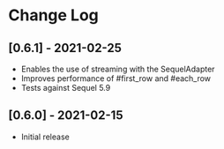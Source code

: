 # Change Log

## [0.6.1] - 2021-02-25

- Enables the use of streaming with the SequelAdapter
- Improves performance of #first_row and #each_row
- Tests against Sequel 5.9

## [0.6.0] - 2021-02-15

- Initial release
